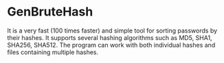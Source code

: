 # GenBruteHash
It is a very fast (100 times faster) and simple tool for sorting passwords by their hashes. It supports several hashing algorithms such as MD5, SHA1, SHA256, SHA512. The program can work with both individual hashes and files containing multiple hashes.
